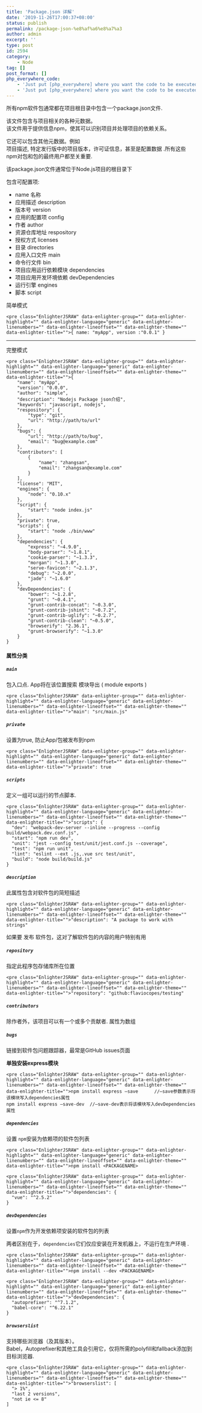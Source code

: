 ```yaml
---
title: 'Package.json 详解'
date: '2019-11-26T17:00:37+08:00'
status: publish
permalink: /package-json-%e8%af%a6%e8%a7%a3
author: admin
excerpt: ''
type: post
id: 2594
category:
    - Node
tag: []
post_format: []
php_everywhere_code:
    - 'Just put [php_everywhere] where you want the code to be executed.'
    - 'Just put [php_everywhere] where you want the code to be executed.'
---
```

所有npm软件包通常都在项目根目录中包含一个package.json文件.

该文件包含与项目相关的各种元数据。  
该文件用于提供信息npm，使其可以识别项目并处理项目的依赖关系。

它还可以包含其他元数据。例如   
项目描述, 特定发行版中的项目版本，许可证信息，甚至是配置数据 .所有这些npm对包和包的最终用户都至关重要.

该package.json文件通常位于Node.js项目的根目录下

包含可配置项:

- name 名称
- 应用描述 description
- 版本号 version
- 应用的配置项 config
- 作者 author
- 资源仓库地址 respository
- 授权方式 licenses
- 目录 directories
- 应用入口文件 main
- 命令行文件 bin
- 项目应用运行依赖模块 dependencies
- 项目应用开发环境依赖 devDependencies
- 运行引擎 engines
- 脚本 script

简单模式

```
<pre class="EnlighterJSRAW" data-enlighter-group="" data-enlighter-highlight="" data-enlighter-language="generic" data-enlighter-linenumbers="" data-enlighter-lineoffset="" data-enlighter-theme="" data-enlighter-title="">{ name: "myApp", version :"0.0.1" }
```

- - - - - -

 完整模式

```
<pre class="EnlighterJSRAW" data-enlighter-group="" data-enlighter-highlight="" data-enlighter-language="generic" data-enlighter-linenumbers="" data-enlighter-lineoffset="" data-enlighter-theme="" data-enlighter-title="">{
    "name": "myApp",
    "version": "0.0.0",
    "author": "simple",
    "description": "Nodejs Package json介绍",
    "keywords": "javascript, nodejs",
    "respository": {
        "type": "git",
        "url": "http://path/to/url"
    },
    "bugs": {
        "url": "http://path/to/bug",
        "email": "bug@example.com"
    },
    "contributors": [
        {
            "name": "zhangsan",
            "email": "zhangsan@example.com"
        }
    ],
    "license": "MIT",
    "engines": {
        "node": "0.10.x"
    },
    "script": {
        "start": "node index.js"
    },
    "private": true,
    "scripts": {
        "start": "node ./bin/www"
    },
    "dependencies": {
        "express": "~4.9.0",
        "body-parser": "~1.8.1",
        "cookie-parser": "~1.3.3",
        "morgan": "~1.3.0",
        "serve-favicon": "~2.1.3",
        "debug": "~2.0.0",
        "jade": "~1.6.0"
    },
    "devDependencies": {
        "bower": "~1.2.8",
        "grunt": "~0.4.1",
        "grunt-contrib-concat": "~0.3.0",
        "grunt-contrib-jshint": "~0.7.2",
        "grunt-contrib-uglify": "~0.2.7",
        "grunt-contrib-clean": "~0.5.0",
        "browserify": "2.36.1",
        "grunt-browserify": "~1.3.0"
    }
}
```

#### 属性分类

##### `main`

包入口点. App将在该位置搜索 模块导出 ( module exports )

```
<pre class="EnlighterJSRAW" data-enlighter-group="" data-enlighter-highlight="" data-enlighter-language="generic" data-enlighter-linenumbers="" data-enlighter-lineoffset="" data-enlighter-theme="" data-enlighter-title="">"main": "src/main.js"
```

#####  `private` 

设置为true, 防止App/包被发布到npm

```
<pre class="EnlighterJSRAW" data-enlighter-group="" data-enlighter-highlight="" data-enlighter-language="generic" data-enlighter-linenumbers="" data-enlighter-lineoffset="" data-enlighter-theme="" data-enlighter-title="">"private": true
```

##### `scripts`

定义一组可以运行的节点脚本.

```
<pre class="EnlighterJSRAW" data-enlighter-group="" data-enlighter-highlight="" data-enlighter-language="generic" data-enlighter-linenumbers="" data-enlighter-lineoffset="" data-enlighter-theme="" data-enlighter-title="">"scripts": {
  "dev": "webpack-dev-server --inline --progress --config build/webpack.dev.conf.js",
  "start": "npm run dev",
  "unit": "jest --config test/unit/jest.conf.js --coverage",
  "test": "npm run unit",
  "lint": "eslint --ext .js,.vue src test/unit",
  "build": "node build/build.js"
}
```

##### `description`

此属性包含对软件包的简短描述

```
<pre class="EnlighterJSRAW" data-enlighter-group="" data-enlighter-highlight="" data-enlighter-language="generic" data-enlighter-linenumbers="" data-enlighter-lineoffset="" data-enlighter-theme="" data-enlighter-title="">"description": "A package to work with strings"
```

如果要 发布 软件包，这对了解软件包的内容的用户特别有用

##### `repository`

 指定此程序包存储库所在位置

```
<pre class="EnlighterJSRAW" data-enlighter-group="" data-enlighter-highlight="" data-enlighter-language="generic" data-enlighter-linenumbers="" data-enlighter-lineoffset="" data-enlighter-theme="" data-enlighter-title="">"repository": "github:flaviocopes/testing"
```

##### `contributors`

 除作者外，该项目可以有一个或多个贡献者. 属性为数组

##### `bugs`

链接到软件包问题跟踪器，最常是GitHub issues页面

**单独安装express模块**

```
<pre class="EnlighterJSRAW" data-enlighter-group="" data-enlighter-highlight="" data-enlighter-language="generic" data-enlighter-linenumbers="" data-enlighter-lineoffset="" data-enlighter-theme="" data-enlighter-title="">npm install express –save      //–save参数表示将该模块写入dependencies属性
npm install express –save-dev  //–save-dev表示将该模块写入devDependencies属性
```

##### `dependencies`

设置 `npm`安装为依赖项的软件包列表

```
<pre class="EnlighterJSRAW" data-enlighter-group="" data-enlighter-highlight="" data-enlighter-language="generic" data-enlighter-linenumbers="" data-enlighter-lineoffset="" data-enlighter-theme="" data-enlighter-title="">npm install <PACKAGENAME>
```

```
<pre class="EnlighterJSRAW" data-enlighter-group="" data-enlighter-highlight="" data-enlighter-language="generic" data-enlighter-linenumbers="" data-enlighter-lineoffset="" data-enlighter-theme="" data-enlighter-title="">"dependencies": {
  "vue": "^2.5.2"
}
```

##### `devDependencies`

设置`npm`作为开发依赖项安装的软件包的列表

两者区别在于，`dependencies`它们仅应安装在开发机器上，不运行在生产环境 .

```
<pre class="EnlighterJSRAW" data-enlighter-group="" data-enlighter-highlight="" data-enlighter-language="generic" data-enlighter-linenumbers="" data-enlighter-lineoffset="" data-enlighter-theme="" data-enlighter-title="">npm install --dev <PACKAGENAME>
```

```
<pre class="EnlighterJSRAW" data-enlighter-group="" data-enlighter-highlight="" data-enlighter-language="generic" data-enlighter-linenumbers="" data-enlighter-lineoffset="" data-enlighter-theme="" data-enlighter-title="">"devDependencies": {
  "autoprefixer": "^7.1.2",
  "babel-core": "^6.22.1"
}
```

##### `browserslist`

支持哪些浏览器（及其版本）。  
Babel，Autoprefixer和其他工具会引用它，仅将所需的polyfill和fallback添加到目标浏览器.

```
<pre class="EnlighterJSRAW" data-enlighter-group="" data-enlighter-highlight="" data-enlighter-language="generic" data-enlighter-linenumbers="" data-enlighter-lineoffset="" data-enlighter-theme="" data-enlighter-title="">"browserslist": [
  "> 1%",
  "last 2 versions",
  "not ie <= 8"
]
```